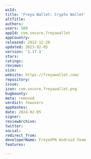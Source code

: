 ```yaml
---
wsId: 
title: 'Freya Wallet: Crypto Wallet'
altTitle: 
authors: 
users: 500
appId: com.secure.freyawallet
appCountry: 
released: 2022-12-28
updated: 2023-02-05
version: '1.17.1'
stars: 
ratings: 
reviews: 
size: 
website: https://freyawallet.com/
repository: 
issue: 
icon: com.secure.freyawallet.png
bugbounty: 
meta: removed
verdict: fewusers
appHashes: 
date: 2024-02-05
signer: 
reviewArchive: 
twitter: 
social: 
redirect_from: 
developerName: FreyaVPN Android Team
features: 

---
```


